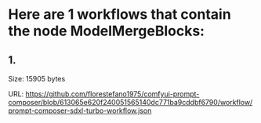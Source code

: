# Here are 1 workflows that contain the node ModelMergeBlocks:

## 1. 

Size: 15905 bytes

URL: https://github.com/florestefano1975/comfyui-prompt-composer/blob/613065e620f240051565140dc771ba9cddbf6790/workflow/prompt-composer-sdxl-turbo-workflow.json

